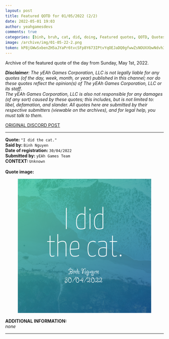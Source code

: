```yaml
---
layout: post
title: Featured QOTD for 01/05/2022 (2/2)
date: 2022-05-01 19:03
author: yeahgamesdevs
comments: true
categories: [binh, bruh, cat, did, doing, Featured quotes, QOTD, Quotes]
image: /archive/img/01-05-22-2.png
token: kP8jGWwSxbenZH5aJYaPr6tvcSFp8Y673IPtvYqOEJaDQ0gfwwZsNOUXXbwNdvh3Hh6AFptTQ0u7qY0lpPy4sgbJudnARg0YTS9Shzhg3KRIemlGLruvIuR1k18huirqIWSlxVuo4NAP
---
```

<!-- wp:paragraph -->
<p>Archive of the featured quote of the day from Sunday, May 1st, 2022. </p>
<!-- /wp:paragraph -->

<!-- wp:paragraph -->
<p><em><strong>Disclaimer</strong>: The yEAh Games Corporation, LLC is not legally liable for any quotes (of the day, week, month, or year) published in this channel; nor do these quotes reflect the opinion(s) of The yEAh Games Corporation, LLC or its staff</em>.<br><em>The yEAh Games Corporation, LLC is also not responsible for any damages (of any sort) caused by these quotes; this includes, but is not limited to: libel, defamation, and slander. All quotes here are submitted by their respective submitters (viewable on the archives), and for legal help, you must talk to them.</em><br><a href="https://cdn.discordapp.com/attachments/958100064079839303/964566123628609628/unknown.png"></a></p>
<!-- /wp:paragraph -->

<!-- wp:buttons {"layout":{"type":"flex","justifyContent":"left"}} -->
<div class="wp-block-buttons"><!-- wp:button {"textColor":"vivid-cyan-blue","align":"center","style":{"border":{"radius":"18px"}},"className":"is-style-fill"} -->
<div class="wp-block-button aligncenter is-style-fill"><a class="wp-block-button__link has-vivid-cyan-blue-color has-text-color wp-element-button" href="https://discord.com/channels/887052880782176266/958100064079839303/970436906942890044" style="border-radius:18px;">ORIGINAL DISCORD POST</a></div>
<!-- /wp:button --></div>
<!-- /wp:buttons -->

<!-- wp:separator {"align":"center","className":"is-style-wide"} -->
<hr class="wp-block-separator aligncenter has-alpha-channel-opacity is-style-wide" />
<!-- /wp:separator -->

<!-- wp:paragraph -->
<p><strong>Quote: </strong><code>"I did the cat."</code><br><strong>Said by: </strong><code>Binh Nguyen</code><br><strong>Date of registration: </strong><code>30/04/2022</code> <br><strong>Submitted by: </strong><code>yEAh Games Team</code><br><strong>CONTEXT: </strong><code>Unknown<br></code><br><strong>Quote image:</strong></p>
<!-- /wp:paragraph -->

<!-- wp:image {"id":810,"sizeSlug":"large","linkDestination":"none"} -->
<figure class="wp-block-image size-large"><img src="/archive/img/01-05-22-2.png" alt="" class="wp-image-810" /></figure>
<!-- /wp:image -->

<!-- wp:paragraph -->
<p><strong>ADDITIONAL INFORMATION:</strong><br><em>none</em></p>
<!-- /wp:paragraph -->

<!-- wp:separator {"className":"is-style-wide"} -->
<hr class="wp-block-separator has-alpha-channel-opacity is-style-wide" />
<!-- /wp:separator -->
